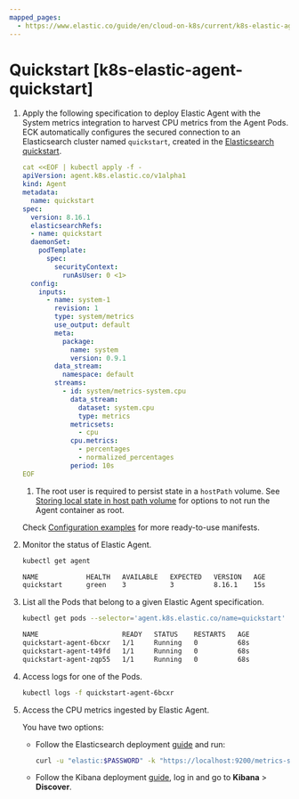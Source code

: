 ```yaml
---
mapped_pages:
  - https://www.elastic.co/guide/en/cloud-on-k8s/current/k8s-elastic-agent-quickstart.html
---
```


# Quickstart [k8s-elastic-agent-quickstart]

1. Apply the following specification to deploy Elastic Agent with the System metrics integration to harvest CPU metrics from the Agent Pods. ECK automatically configures the secured connection to an Elasticsearch cluster named `quickstart`, created in the [Elasticsearch quickstart](deploy-an-orchestrator.md).

    ```yaml
    cat <<EOF | kubectl apply -f -
    apiVersion: agent.k8s.elastic.co/v1alpha1
    kind: Agent
    metadata:
      name: quickstart
    spec:
      version: 8.16.1
      elasticsearchRefs:
      - name: quickstart
      daemonSet:
        podTemplate:
          spec:
            securityContext:
              runAsUser: 0 <1>
      config:
        inputs:
          - name: system-1
            revision: 1
            type: system/metrics
            use_output: default
            meta:
              package:
                name: system
                version: 0.9.1
            data_stream:
              namespace: default
            streams:
              - id: system/metrics-system.cpu
                data_stream:
                  dataset: system.cpu
                  type: metrics
                metricsets:
                  - cpu
                cpu.metrics:
                  - percentages
                  - normalized_percentages
                period: 10s
    EOF
    ```

    1. The root user is required to persist state in a `hostPath` volume. See [Storing local state in host path volume](configuration-examples-standalone.md#k8s_storing_local_state_in_host_path_volume) for options to not run the Agent container as root.


    Check [Configuration examples](configuration-examples-standalone.md) for more ready-to-use manifests.

2. Monitor the status of Elastic Agent.

    ```sh
    kubectl get agent
    ```

    ```sh
    NAME            HEALTH   AVAILABLE   EXPECTED   VERSION   AGE
    quickstart      green    3           3          8.16.1    15s
    ```

3. List all the Pods that belong to a given Elastic Agent specification.

    ```sh
    kubectl get pods --selector='agent.k8s.elastic.co/name=quickstart'
    ```

    ```sh
    NAME                     READY   STATUS    RESTARTS   AGE
    quickstart-agent-6bcxr   1/1     Running   0          68s
    quickstart-agent-t49fd   1/1     Running   0          68s
    quickstart-agent-zqp55   1/1     Running   0          68s
    ```

4. Access logs for one of the Pods.

    ```sh
    kubectl logs -f quickstart-agent-6bcxr
    ```

5. Access the CPU metrics ingested by Elastic Agent.

    You have two options:

    * Follow the Elasticsearch deployment [guide](elasticsearch-deployment-quickstart.md) and run:

        ```sh
        curl -u "elastic:$PASSWORD" -k "https://localhost:9200/metrics-system.cpu-*/_search"
        ```

    * Follow the Kibana deployment [guide](kibana-instance-quickstart.md), log in and go to **Kibana** > **Discover**.


